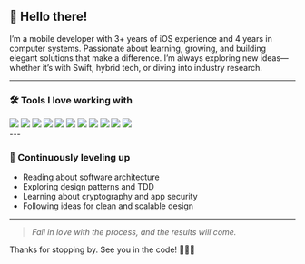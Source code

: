 ## 👋 Hello there!

I’m a mobile developer with 3+ years of iOS experience and 4 years in computer systems. Passionate about learning, growing, and building elegant solutions that make a difference. I’m always exploring new ideas—whether it’s with Swift, hybrid tech, or diving into industry research.

---

### 🛠️ Tools I love working with

<div align="leading">

  <!-- Swift -->
  <img src="https://img.shields.io/badge/Swift-FA7343?style=for-the-badge&logo=swift&logoColor=white" />

  <!-- SwiftUI -->
  <img src="https://img.shields.io/badge/SwiftUI-0D1117?style=for-the-badge&logo=swift&logoColor=61DAFB" />

  <!-- UIKit -->
  <img src="https://img.shields.io/badge/UIKit-0D1117?style=for-the-badge&logo=swift&logoColor=F05138" />

  <!-- Firebase -->
  <img src="https://img.shields.io/badge/Firebase-FFCA28?style=for-the-badge&logo=firebase&logoColor=black" />

  <!-- Xcode -->
  <img src="https://img.shields.io/badge/Xcode-1575F9?style=for-the-badge&logo=xcode&logoColor=white" />

  <!-- Kotlin -->
  <img src="https://img.shields.io/badge/Kotlin-0095D5?style=for-the-badge&logo=kotlin&logoColor=white" />
  
  <!-- Android -->
  <img src="https://img.shields.io/badge/Android-3DDC84?style=for-the-badge&logo=android&logoColor=white" />

  <!-- Git -->
  <img src="https://img.shields.io/badge/Git-F05032?style=for-the-badge&logo=git&logoColor=white" />

  <!-- GitHub -->
  <img src="https://img.shields.io/badge/GitHub-181717?style=for-the-badge&logo=github&logoColor=white" />

  <!-- Flutter -->
  <img src="https://img.shields.io/badge/Flutter-02569B?style=for-the-badge&logo=flutter&logoColor=white" />
 
  <!-- Linux -->
  <img src="https://img.shields.io/badge/Linux-FCC624?style=for-the-badge&logo=linux&logoColor=black" />


</div>
---

### 🚀 Continuously leveling up

- Reading about software architecture  
- Exploring design patterns and TDD  
- Learning about cryptography and app security  
- Following ideas for clean and scalable design

---
> *Fall in love with the process, and the results will come.*

Thanks for stopping by. See you in the code! 👨‍💻✨
